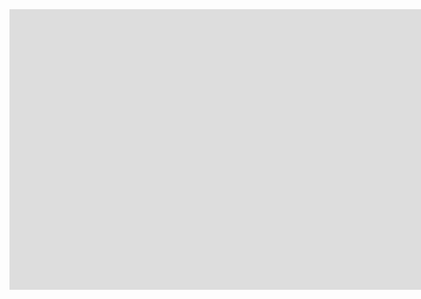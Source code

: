 <iframe width="10000%" height="500" frameborder="0"
  src="https://observablehq.com/embed/c6716d76dc495314?cell=*"></iframe>
